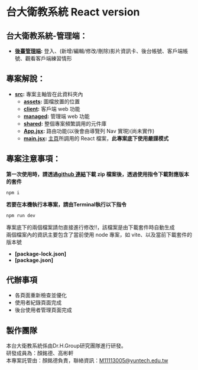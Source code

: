 # 台大衛教系統 React version

## 台大衛教系統-管理端：
- **[後臺管理端](./src/frontend_sys/):** 登入、(新增/編輯/修改/刪除)影片資訊卡、後台帳號、客戶端帳號、觀看客戶端練習情形

## 專案解說：

- **[src](./src/):** 專案主軸皆在此資料夾內
  - **[assets](./src/assets/):** 圖檔放置的位置
  - **[client](./src/client/):** 客戶端 web 功能
  - **[managed](./src/managed/):** 管理端 web 功能
  - **[shared](./src/shared/):** 整個專案頻繁調用的元件庫
  - **[App.jsx](./src/App.jsx):** 路由功能(以後會由導覽列 Nav 實現)(尚未實作)
  - **[main.jsx](./src/main.jsx):** [主頁](./index.html)所調用的 React 檔案，**此專案底下使用嚴謹模式**

## 專案注意事項：

**第一次使用時，請透過[github 連結](https://github.com/Teddybiovlsi/ntuh_ReactVersion)下載 zip 檔案後，透過使用指令下載對應版本的套件**

```Terminal
npm i
```
**若要在本機執行本專案，請由Terminal執行以下指令**

```Terminal
npm run dev
```
專案底下的兩個檔案請勿直接進行修改!!，該檔案是由下載套件時自動生成
<br/>
兩個檔案內的資訊主要包含了當前使用 node 專案，如 vite、以及當前下載套件的版本號

- **[package-lock.json]**
- **[package.json]**

## 代辦事項
  - 各頁面重新檢查並優化
  - 使用者紀錄頁面完成
  - 後台使用者管理頁面完成


## 製作團隊
本台大衛教系統係由Dr.H.Group研究團隊進行研發。<br>
研發成員為：顏銘德、高彬軒<br>
本專案託管由：顏銘德負責，聯絡資訊：M11113005@yuntech.edu.tw
